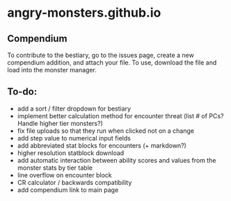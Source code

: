# angry-monsters.github.io

## Compendium
To contribute to the bestiary, go to the issues page, create a new compendium addition, and attach your file. To use, download the file and load into the monster manager.

## To-do:
- add a sort / filter dropdown for bestiary
- implement better calculation method for encounter threat (list # of PCs? Handle higher tier monsters?)
- fix file uploads so that they run when clicked not on a change
- add step value to numerical input fields
- add abbreviated stat blocks for encounters (+ markdown?)
- higher resolution statblock download
- add automatic interaction between ability scores and values from the monster stats by tier table
- line overflow on encounter block
- CR calculator / backwards compatibility
- add compendium link to main page
